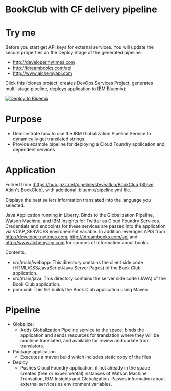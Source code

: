 # BookClub with CF delivery pipeline 

# Try me 
Before you start get API keys for external services.  You will update the secure properties on the Deploy Stage of the generated pipeline.  
* http://developer.nytimes.com
* http://idreambooks.com/api
* http://www.alchemyapi.com

Click this (clones project, creates DevOps Services Project, generates multi-stage pipeline, deploys application to IBM Bluemix):

[![Deploy to Bluemix](https://bluemix.net/deploy/button.png)](https://bluemix.net/deploy?repository=https://github.com/Puquios/bookclub-foundry.git)

# Purpose 
* Demonstrate how to use the IBM Globalization Pipeline Service to dynamically get translated strings.  
* Provide example pipeline for deploying a Cloud Foundry application and dependent services 

# Application 
Forked from [https://hub.jazz.net/pipeline/steveatkin/BookClub](Steve Atkin's BookClub), with additional .bluemix/pipeline.yml file.  

Displays the best sellers information translated into the language you selected.

Java Application running in Liberty.  Binds to the Globalization Pipeline, Watson Machine, and IBM Insights for Twitter as Cloud Foundry Services.  Credentials and endpoints for these services are passed into the application via VCAP_SERVICES environement variable.  In addition leverages APIS from http://developer.nytimes.com, http://idreambooks.com/api and http://www.alchemyapi.com for sources of information about books.  

Contents:   
*   src/main/webapp: This directory contains the client side code (HTML/CSS/JavaScript/Java Server Pages) of the Book Club application.
*   src/main/java: This directory contains the server side code (JAVA) of the Book Club application. 
*   pom.xml: This file builds the Book Club application using Maven

# Pipeline 
* Globalize:  
    - Adds Globalization Pipeline service to the space, binds the application and sends resources for translation where they will be machine translated, and available for review and update from translators.   
* Package application 
    - Executes a maven build which includes static copy of the files
* Deploy 
    - Pushes Cloud Foundry application, if not already in the space creates (free or experimental) instances of Watson Machine Transation, IBM Insights and Globalization.  Passes information about external services as environment variables.  
        



    
